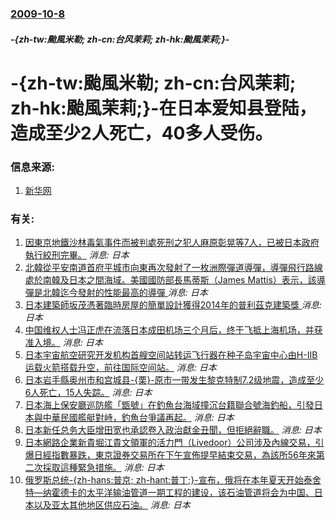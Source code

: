### [2009-10-8](/news/2009/10/8/index.md)

##### -{zh-tw:颱風米勒; zh-cn:台风茉莉; zh-hk:颱風茉莉;}-
#  -{zh-tw:颱風米勒; zh-cn:台风茉莉; zh-hk:颱風茉莉;}-在日本爱知县登陆，造成至少2人死亡，40多人受伤。




### 信息来源:

1. [新华网](http://news.xinhuanet.com/world/2009-10/08/content_12193657.htm)

### 有关:

1. [因東京地鐵沙林毒氣事件而被判處死刑之犯人麻原彰晃等7人，已被日本政府執行絞刑完畢。](/zh/news/2018/07/6/因東京地鐵沙林毒氣事件而被判處死刑之犯人麻原彰晃等7人-已被日本政府執行絞刑完畢.md) _消息: 日本_
2. [北韓從平安南道首府平城市向東再次發射了一枚洲際彈道導彈，導彈飛行路線處於南韓及日本之間海域。美國國防部長馬蒂斯（James Mattis）表示，該導彈是北韓迄今發射的性能最高的導彈 ](/zh/news/2017/11/28/北韓從平安南道首府平城市向東再次發射了一枚洲際彈道導彈-導彈飛行路線處於南韓及日本之間海域-美國國防部長馬蒂斯-Jame.md) _消息: 日本_
3. [日本建築師坂茂憑著臨時房屋的簡單設計獲得2014年的普利茲克建築獎 ](/zh/news/2014/03/25/日本建築師坂茂憑著臨時房屋的簡單設計獲得2014年的普利茲克建築獎.md) _消息: 日本_
4. [ 中国维权人士冯正虎在流落日本成田机场三个月后，终于飞抵上海机场，并获准入境。](/zh/news/2010/02/12/中国维权人士冯正虎在流落日本成田机场三个月后-终于飞抵上海机场-并获准入境.md) _消息: 日本_
5. [日本宇宙航空研究开发机构首艘空间站转运飞行器在种子岛宇宙中心由H-IIB运载火箭搭载升空，前往国际空间站。](/zh/news/2009/09/11/日本宇宙航空研究开发机构首艘空间站转运飞行器在种子岛宇宙中心由H-IIB运载火箭搭载升空-前往国际空间站.md) _消息: 日本_
6. [日本岩手縣奥州市和宫城县-{栗}-原市一带发生黎克特制7.2级地震，造成至少6人死亡，15人失踪。](/zh/news/2008/06/14/日本岩手縣奥州市和宫城县-栗-原市一带发生黎克特制72级地震-造成至少6人死亡-15人失踪.md) _消息: 日本_
7. [日本海上保安廳巡防艦「甑號」在釣魚台海域撞沉台籍聯合號海釣船，引發日本與中華民國艦艇對峙，釣魚台爭議再起。](/zh/news/2008/06/10/日本海上保安廳巡防艦-甑號-在釣魚台海域撞沉台籍聯合號海釣船-引發日本與中華民國艦艇對峙-釣魚台爭議再起.md) _消息: 日本_
8. [日本新任总务大臣增田宽也承認卷入政治獻金丑聞，但拒絕辭職。](/zh/news/2007/09/8/日本新任总务大臣增田宽也承認卷入政治獻金丑聞-但拒絕辭職.md) _消息: 日本_
9. [日本網路企業新貴堀江貴文領軍的活力門（Livedoor）公司涉及內線交易，引爆日經指數暴跌，東京證券交易所在下午宣佈提早結束交易，為該所56年來第二次採取這種緊急措施。](/zh/news/2006/01/18/日本網路企業新貴堀江貴文領軍的活力門-Livedoor-公司涉及內線交易-引爆日經指數暴跌-東京證券交易所在下午宣佈提早.md) _消息: 日本_
10. [俄罗斯总统-{zh-hans:普京; zh-hant:普丁;}-宣布，俄将在本年夏天开始泰舍特—纳霍德卡的太平洋输油管道一期工程的建设，该石油管道将会为中国、日本以及亚太其他地区供应石油。](/zh/news/2006/01/6/俄罗斯总统-zh-hans-普京-zh-hant-普丁-宣布-俄将在本年夏天开始泰舍特-纳霍德卡的太平洋输油管道.md) _消息: 日本_
